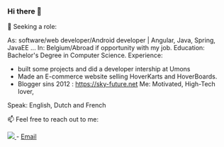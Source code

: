 ### Hi there 👋

🔎 Seeking a role:

As: software/web developer/Android developer | Angular, Java, Spring, JavaEE ...
In: Belgium/Abroad if opportunity with my job.
Education: Bachelor's Degree in Computer Science.
Experience: 
  - built some projects and did a developer intership at Umons
  - Made an E-commerce website selling HoverKarts and HoverBoards.
  - Blogger sins 2012 : https://sky-future.net
Me: Motivated, High-Tech lover, 

Speak: English, Dutch and French

📫 Feel free to reach out to me:

<a href="https://www.linkedin.com/in/jordan-quicken-drive-enjoy/">
<img src="https://img.shields.io/badge/LinkedIn-0077B5?style=for-the-badge&logo=linkedin&logoColor=white" />
</a>
-
<a href="mailto:jordan.quicken@gmail.com">Email </a>









<!--
**sky-future/sky-future** is a ✨ _special_ ✨ repository because its `README.md` (this file) appears on your GitHub profile.

Here are some ideas to get you started:

- 🔭 I’m currently working on ...
- 🌱 I’m currently learning ...
- 👯 I’m looking to collaborate on ...
- 🤔 I’m looking for help with ...
- 💬 Ask me about ...
- 📫 How to reach me: ...
- 😄 Pronouns: ...
- ⚡ Fun fact: ...
-->
